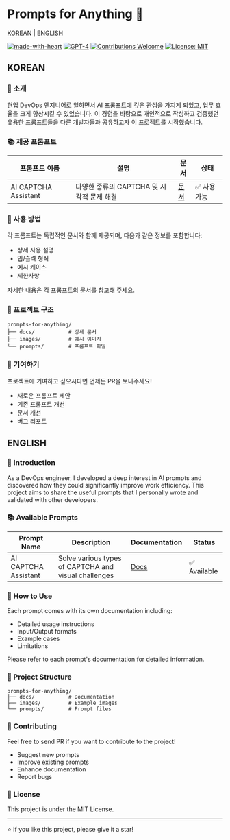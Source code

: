 # Prompts for Anything 🎯

[KOREAN](#korean) | [ENGLISH](#english)

[![made-with-heart](https://img.shields.io/badge/Made%20with-❤️-red.svg)](https://github.com/your-username/prompts-for-anything)
[![GPT-4](https://img.shields.io/badge/GPT-4-green.svg)](https://openai.com/gpt-4)
[![Contributions Welcome](https://img.shields.io/badge/Contributions-welcome-brightgreen.svg?style=flat)](https://github.com/your-username/prompts-for-anything/issues)
[![License: MIT](https://img.shields.io/badge/License-MIT-yellow.svg)](https://opensource.org/licenses/MIT)

## KOREAN

### 🌟 소개
현업 DevOps 엔지니어로 일하면서 AI 프롬프트에 깊은 관심을 가지게 되었고, 업무 효율을 크게 향상시킬 수 있었습니다. 
이 경험을 바탕으로 개인적으로 작성하고 검증했던 유용한 프롬프트들을 다른 개발자들과 공유하고자 이 프로젝트를 시작했습니다.

### 📚 제공 프롬프트

| 프롬프트 이름 | 설명 | 문서 | 상태 |
|-------------|------|------|------|
| AI CAPTCHA Assistant | 다양한 종류의 CAPTCHA 및 시각적 문제 해결 | [문서](./docs/CAPTCHA.md) | ✅ 사용 가능 |

### 🚀 사용 방법
각 프롬프트는 독립적인 문서와 함께 제공되며, 다음과 같은 정보를 포함합니다:
- 상세 사용 설명
- 입/출력 형식
- 예시 케이스
- 제한사항

자세한 내용은 각 프롬프트의 문서를 참고해 주세요.

### 📂 프로젝트 구조
```
prompts-for-anything/
├── docs/           # 상세 문서
├── images/         # 예시 이미지
└── prompts/        # 프롬프트 파일
```

### 🤝 기여하기
프로젝트에 기여하고 싶으시다면 언제든 PR을 보내주세요!
- 새로운 프롬프트 제안
- 기존 프롬프트 개선
- 문서 개선
- 버그 리포트

## ENGLISH

### 🌟 Introduction
As a DevOps engineer, I developed a deep interest in AI prompts and discovered how they could significantly improve work efficiency. 
This project aims to share the useful prompts that I personally wrote and validated with other developers.

### 📚 Available Prompts

| Prompt Name | Description | Documentation | Status |
|------------|-------------|---------------|---------|
| AI CAPTCHA Assistant | Solve various types of CAPTCHA and visual challenges | [Docs](./docs/CAPTCHA.md) | ✅ Available |

### 🚀 How to Use
Each prompt comes with its own documentation including:
- Detailed usage instructions
- Input/Output formats
- Example cases
- Limitations

Please refer to each prompt's documentation for detailed information.

### 📂 Project Structure
```
prompts-for-anything/
├── docs/           # Documentation
├── images/         # Example images
└── prompts/        # Prompt files
```

### 🤝 Contributing
Feel free to send PR if you want to contribute to the project!
- Suggest new prompts
- Improve existing prompts
- Enhance documentation
- Report bugs

### 📝 License
This project is under the MIT License.

---
⭐ If you like this project, please give it a star!
